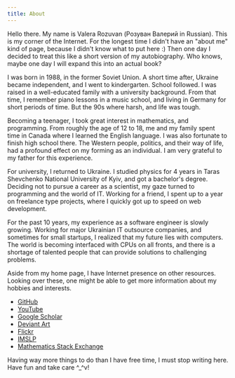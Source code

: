 ```yaml
---
title: About
---
```


Hello there. My name is Valera Rozuvan (Розуван Валерий in Russian). This is my corner of the Internet. For the longest time I didn't have an "about me" kind of page, because I didn't know what to put here :) Then one day I decided to treat this like a short version of my autobiography. Who knows, maybe one day I will expand this into an actual book?

I was born in 1988, in the former Soviet Union. A short time after, Ukraine became independent, and I went to kindergarten. School followed. I was raised in a well-educated family with a university background. From that time, I remember piano lessons in a music school, and living in Germany for short periods of time. But the 90s where harsh, and life was tough.

Becoming a teenager, I took great interest in mathematics, and programming. From roughly the age of 12 to 18, me and my family spent time in Canada where I learned the English language. I was also fortunate to finish high school there. The Western people, politics, and their way of life, had a profound effect on my forming as an individual. I am very grateful to my father for this experience.

For university, I returned to Ukraine. I studied physics for 4 years in Taras Shevchenko National University of Kyiv, and got a bachelor's degree. Deciding not to pursue a career as a scientist, my gaze turned to programming and the world of IT. Working for a friend, I spent up to a year on freelance type projects, where I quickly got up to speed on web development.

For the past 10 years, my experience as a software engineer is slowly growing. Working for major Ukrainian IT outsource companies, and sometimes for small startups, I realized that my future lies with computers. The world is becoming interfaced with CPUs on all fronts, and there is a shortage of talented people that can provide solutions to challenging problems.

Aside from my home page, I have Internet presence on other resources. Looking over these, one might be able to get more information about my hobbies and interests.

- [GitHub](https://github.com/valera-rozuvan)
- [YouTube](https://www.youtube.com/user/valerarozuvan)
- [Google Scholar](https://scholar.google.com.ua/citations?hl=en&user=1LY0cckAAAAJ)
- [Deviant Art](https://www.deviantart.com/valera-rozuvan)
- [Flickr](https://www.flickr.com/people/valera-rozuvan/)
- [IMSLP](https://imslp.org/wiki/Category:Rozouvan,_Valerij_Stanislavovich)
- [Mathematics Stack Exchange](https://math.stackexchange.com/users/126736/valera-rozuvan)

Having way more things to do than I have free time, I must stop writing here. Have fun and take care ^_^v!
